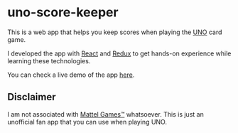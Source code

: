 # uno-score-keeper
This is a web app that helps you keep scores when playing the [UNO](http://www.mattelgames.com/en-us/uno/index.html) card game.

I developed the app with [React](https://facebook.github.io/react/) and [Redux](http://redux.js.org/) to get hands-on experience while learning these technologies.

You can check a live demo of the app [here](https://fedebertolini.github.io/uno-score-keeper/).

## Disclaimer
I am not associated with [Mattel Games™](http://www.mattelgames.com/) whatsoever. This is just an unofficial fan app that you can use when playing UNO.
